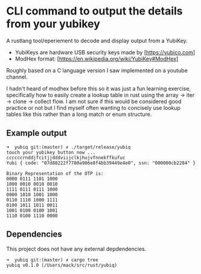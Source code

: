 # CLI command to output the details from your yubikey

A rustlang tool/eperiement to decode and display output from a YubiKey.

 - YubiKeys are hardware USB security keys made by [https://yubico.com]
 - ModHex format:  [https://en.wikipedia.org/wiki/YubiKey#ModHex]

Roughly based on a C language version I saw implemented on a youtube channel.

I hadn't heard of modhex before this so it was just a fun learning exercise,
specifically how to easily create a lookup table in rust using the array -> iter
-> clone -> collect flow. I am not sure if this would be considered good
practice or not but I find myself often wanting to concisely use lookup tables
like this rather than a long match or enum structure.

## Example output

```` shell
➜  yubiq git:(master) ✗ ./target/release/yubiq
touch your yubikey button now ...
ccccccrnddjfcitjjdddviijclkjhujvfnnekffkufuc
Yubi { code: "07d88222f7780a986e8f4bb39449e4e0", ssn: "000000cb2284" }

Binary Representation of the OTP is:
0000 0111 1101 1000
1000 0010 0010 0010
1111 0111 0111 1000
0000 1010 1001 1000
0110 1110 1000 1111
0100 1011 1011 0011
1001 0100 0100 1001
1110 0100 1110 0000
````

## Dependencies

This project does not have any external depdendencies.

```` shell
➜  yubiq git:(master) ✗ cargo tree    
yubiq v0.1.0 (/Users/mack/src/rust/yubiq)

````

